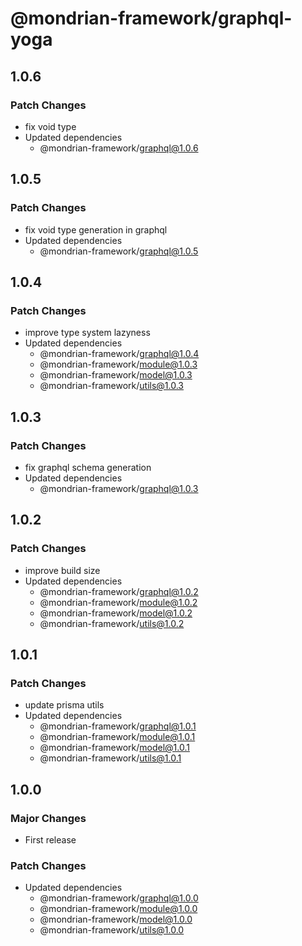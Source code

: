 # @mondrian-framework/graphql-yoga

## 1.0.6

### Patch Changes

- fix void type
- Updated dependencies
  - @mondrian-framework/graphql@1.0.6

## 1.0.5

### Patch Changes

- fix void type generation in graphql
- Updated dependencies
  - @mondrian-framework/graphql@1.0.5

## 1.0.4

### Patch Changes

- improve type system lazyness
- Updated dependencies
  - @mondrian-framework/graphql@1.0.4
  - @mondrian-framework/module@1.0.3
  - @mondrian-framework/model@1.0.3
  - @mondrian-framework/utils@1.0.3

## 1.0.3

### Patch Changes

- fix graphql schema generation
- Updated dependencies
  - @mondrian-framework/graphql@1.0.3

## 1.0.2

### Patch Changes

- improve build size
- Updated dependencies
  - @mondrian-framework/graphql@1.0.2
  - @mondrian-framework/module@1.0.2
  - @mondrian-framework/model@1.0.2
  - @mondrian-framework/utils@1.0.2

## 1.0.1

### Patch Changes

- update prisma utils
- Updated dependencies
  - @mondrian-framework/graphql@1.0.1
  - @mondrian-framework/module@1.0.1
  - @mondrian-framework/model@1.0.1
  - @mondrian-framework/utils@1.0.1

## 1.0.0

### Major Changes

- First release

### Patch Changes

- Updated dependencies
  - @mondrian-framework/graphql@1.0.0
  - @mondrian-framework/module@1.0.0
  - @mondrian-framework/model@1.0.0
  - @mondrian-framework/utils@1.0.0
